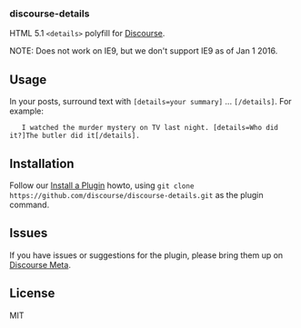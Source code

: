 ### discourse-details

HTML 5.1 `<details>` polyfill for [Discourse](https://www.discourse.org).

NOTE: Does not work on IE9, but we don't support IE9 as of Jan 1 2016.

## Usage

In your posts, surround text with `[details=your summary]` ... `[/details]`.
For example:

``` text
   I watched the murder mystery on TV last night. [details=Who did it?]The butler did it[/details].
```

## Installation

Follow our [Install a Plugin](https://meta.discourse.org/t/install-a-plugin/19157) howto, using
`git clone https://github.com/discourse/discourse-details.git` as the plugin command.

## Issues

If you have issues or suggestions for the plugin, please bring them up on [Discourse Meta](https://meta.discourse.org).

## License

MIT
